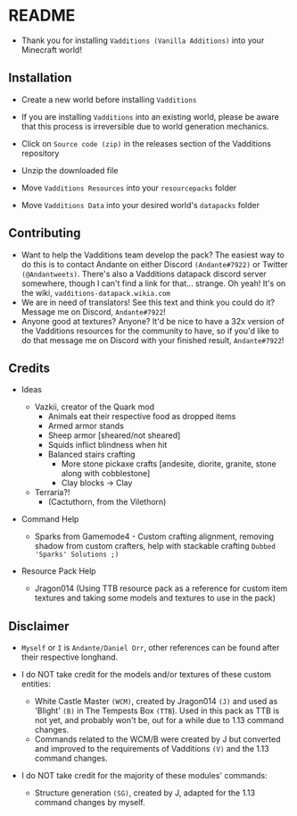 README
======

- Thank you for installing `Vadditions (Vanilla Additions)` into your Minecraft world!

Installation
------------

- Create a new world before installing `Vadditions`
- If you are installing `Vadditions` into an existing world, please be aware that this process is irreversible due to world generation mechanics.

- Click on `Source code (zip)` in the releases section of the Vadditions repository
- Unzip the downloaded file
- Move `Vadditions Resources` into your                 `resourcepacks` folder
- Move `Vadditions Data`      into your desired world's `datapacks` folder

Contributing
------------

- Want to help the Vadditions team develop the pack? The easiest way to do this is to contact Andante on either Discord `(Andante#7922)` or Twitter `(@Andantweets)`. There's also a Vadditions datapack discord server somewhere, though I can't find a link for that... strange. Oh yeah! It's on the wiki, `vadditions-datapack.wikia.com`
- We are in need of translators! See this text and think you could do it? Message me on Discord, `Andante#7922`!
- Anyone good at textures? Anyone? It'd be nice to have a 32x version of the Vadditions resources for the community to have, so if you'd like to do that message me on Discord with your finished result, `Andante#7922`!

Credits
-------

- Ideas
	- Vazkii, creator of the Quark mod
		- Animals eat their respective food as dropped items
		- Armed armor stands
		- Sheep armor [sheared/not sheared]
		- Squids inflict blindness when hit
		- Balanced stairs crafting
    		- More stone pickaxe crafts [andesite, diorite, granite, stone along with cobblestone]
    		- Clay blocks -> Clay
	- Terraria?!
		- (Cactuthorn, from the Vilethorn)

- Command Help
	- Sparks from Gamemode4 - Custom crafting alignment, removing shadow from custom crafters, help with stackable crafting
                        `Dubbed 'Sparks' Solutions ;)`

- Resource Pack Help
	- Jragon014 (Using TTB resource pack as a reference for custom item textures and taking some models and textures to use in the pack)

Disclaimer
----------

- `Myself` or `I` is `Andante/Daniel Orr`, other references can be found after their respective longhand.

- I do NOT take credit for the models and/or textures of these custom entities:
	- White Castle Master `(WCM)`, created by Jragon014 `(J)` and used as 'Blight' `(B)` in The Tempests Box `(TTB`). Used in this pack as TTB is not yet, and probably won't be, out for a while due to 1.13 command changes.
	- Commands related to the WCM/B were created by J but converted and improved to the requirements of Vadditions `(V)` and the 1.13 command changes.
- I do NOT take credit for the majority of these modules' commands:
    - Structure generation `(SG)`, created by J, adapted for the 1.13 command changes by myself.
